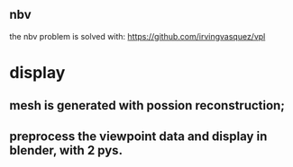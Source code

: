 <!--
 * @Author: Shepherd Qirong
 * @Date: 2020-04-30 22:53:03
 * @Github: https://github.com/ShepherdQR
 * @LastEditors: Shepherd Qirong
 * @LastEditTime: 2020-04-30 23:08:40
 * @Copyright (c) 2019--20xx Shepherd Qirong. All rights reserved.
 -->


##	nbv
the nbv problem is solved with:
	https://github.com/irvingvasquez/vpl

#	display
##	mesh is generated with possion reconstruction;
##	preprocess the viewpoint data and display in blender, with 2 pys.
